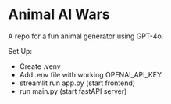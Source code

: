 # Animal AI Wars
A repo for a fun animal generator using GPT-4o.

Set Up:
- Create .venv
- Add .env file with working OPENAI_API_KEY
- streamlit run app.py (start frontend)
- run main.py (start fastAPI server) 
